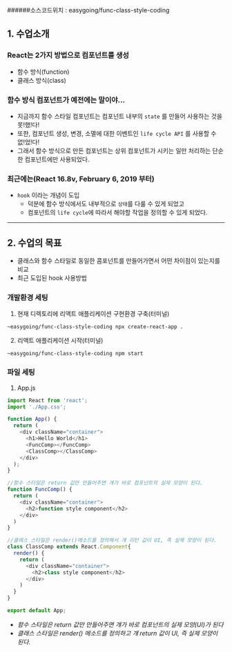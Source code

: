 ######소스코드위치 : easygoing/func-class-style-coding

## 1. 수업소개

### React는 2가지 방법으로 컴포넌트를 생성
- 함수 방식(function)
- 클래스 방식(class)

### 함수 방식 컴포넌트가 예전에는 말이야...
- 지금까지 함수 스타일 컴포넌트는 컴포넌트 내부의 `state` 를 만들어 사용하는 것을 못!했!다!
- 또한, 컴포넌트 생성, 변경, 소멸에 대한 이벤트인 `life cycle API` 를 사용할 수 없!었!다!
- 그래서 함수 방식으로 만든 컴포넌트는 상위 컴포넌트가 시키는 일만 처리하는 단순한 컴포넌트에만 사용되었다.

### 최근에는(React 16.8v, February 6, 2019 부터)
- `hook` 이라는 개념이 도입
    - 덕분에 함수 방식에서도 내부적으로 `상태`를 다룰 수 있게 되었고
    - 컴포넌트의 `life cycle`에 따라서 해야할 작업을 정의할 수 있게 되었다.


* * *


## 2. 수업의 목표
- 클래스와 함수 스타일로 동일한 콤포넌트를 만들어가면서 어떤 차이점이 있는지를 비교
- 최근 도입된 hook 사용방법

### 개발환경 세팅
1. 현재 디렉토리에 리액트 애플리케이션 구현환경 구축(터미널)
```
~easygoing/func-class-style-coding npx create-react-app .
```
2. 리액트 애플리케이션 시작(터미널)
```
~easygoing/func-class-style-coding npm start
```

### 파일 세팅
1. App.js
```js
import React from 'react';
import './App.css';

function App() {
  return (
    <div className="container">
      <h1>Hello World</h1>
      <FuncComp></FuncComp>
      <ClassComp></ClassComp>
    </div>
  );
}

//함수 스타일은 return 값만 만들어주면 걔가 바로 컴포넌트의 실제 모양이 된다.
function FuncComp() {
  return (
    <div className="container">
      <h2>function style component</h2>
    </div>
  )
}

//클래스 스타일은 render()메소드를 정의해서 걔 리턴 값이 UI, 즉 실제 모양이 된다.
class ClassComp extends React.Component{
  render() {
    return (
      <div className="container">
        <h2>class style component</h2>
      </div>
    )
  }
}

export default App;
```
- *함수 스타일은 return 값만 만들어주면 걔가 바로 컴포넌트의 실제 모양(UI)가 된다*
- *클래스 스타일은 render() 메소드를 정의하고 걔 return 값이 UI, 즉 실제 모양이 된다.*

